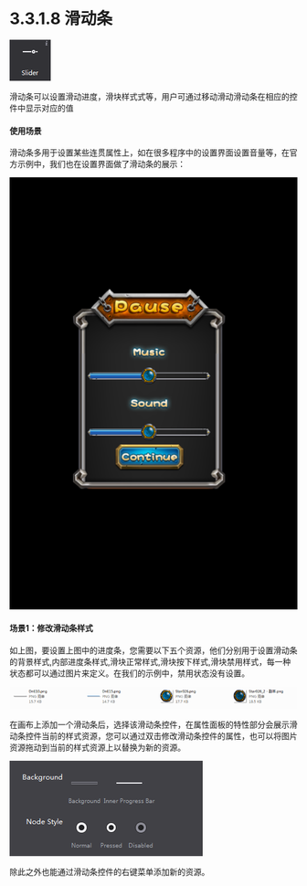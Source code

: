 # 3.3.1.8 滑动条

 
![image](res/image088.png)

滑动条可以设置滑动进度，滑块样式式等，用户可通过移动滑动滑动条在相应的控件中显示对应的值


#### 使用场景
滑动条多用于设置某些连贯属性上，如在很多程序中的设置界面设置音量等，在官方示例中，我们也在设置界面做了滑动条的展示：
  
![image](res/image089.png)


#### 场景1：修改滑动条样式
如上图，要设置上图中的进度条，您需要以下五个资源，他们分别用于设置滑动条的背景样式,内部进度条样式,滑块正常样式,滑块按下样式,滑块禁用样式，每一种状态都可以通过图片来定义。在我们的示例中，禁用状态没有设置。
   
![image](res/image090.png)


在画布上添加一个滑动条后，选择该滑动条控件，在属性面板的特性部分会展示滑动条控件当前的样式资源，您可以通过双击修改滑动条控件的属性，也可以将图片资源拖动到当前的样式资源上以替换为新的资源。
   
![image](res/image091.png)


除此之外也能通过滑动条控件的右键菜单添加新的资源。

